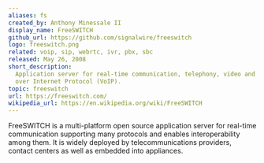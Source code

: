 ```yaml
---
aliases: fs
created_by: Anthony Minessale II
display_name: FreeSWITCH
github_url: https://github.com/signalwire/freeswitch
logo: freeswitch.png
related: voip, sip, webrtc, ivr, pbx, sbc
released: May 26, 2008
short_description:
  Application server for real-time communication, telephony, video and Voice
  over Internet Protocol (VoIP).
topic: freeswitch
url: https://freeswitch.com/
wikipedia_url: https://en.wikipedia.org/wiki/FreeSWITCH
---
```


FreeSWITCH is a multi-platform open source application server for real-time
communication supporting many protocols and enables interoperability among them.
It is widely deployed by telecommunications providers, contact centers as well
as embedded into appliances.
